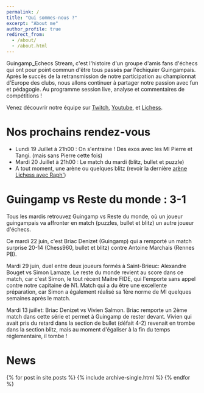 ```yaml
---
permalink: /
title: "Qui sommes-nous ?"
excerpt: "About me"
author_profile: true
redirect_from: 
  - /about/
  - /about.html
---
```


Guingamp_Echecs Stream, c'est l'histoire d'un groupe d'amis fans d'échecs qui ont pour point commun d'être tous passés par l'échiquier Guingampais. Après le succès de la retransmission de notre participation au championnat d'Europe des clubs, nous allons continuer à partager notre passion avec fun et pédagogie. Au programme session live, analyse et commentaires de compétitions !

Venez découvrir notre équipe sur [Twitch](https://www.twitch.tv/guingamp_echecs), [Youtube](https://www.youtube.com/channel/UCDa-Z-OF7U1xfGy3s835AxQ), et [Lichess](https://lichess.org/@/guingamp-echecs).

Nos prochains rendez-vous
======
  * Lundi 19 Juillet à 21h00 : On s'entraine ! Des exos avec les MI Pierre et Tangi. (mais sans Pierre cette fois)
  * Mardi 20 Juillet à 21h00 : Le match du mardi (blitz, bullet et puzzle)
  * A tout moment, une arène ou quelques blitz (revoir la dernière [arène Lichess avec Raph'](https://www.twitch.tv/videos/1079596923))

<!--
<img src="../images/S1juin.png" width="370"> <img src="../images/S2juin.png" width="370">
-->

Guingamp vs Reste du monde : 3-1
======
Tous les mardis retrouvez Guingamp vs Reste du monde, où un joueur guingampais va affronter en match (puzzles, bullet et blitz) un autre joueur d'échecs.

Ce mardi 22 juin, c'est Briac Denizet (Guingamp) qui a remporté un match surprise 20-14 (Chess960, bullet et blitz) contre Antoine Marchais (Rennes PB).

Mardi 29 juin, duel entre deux joueurs formés à Saint-Brieuc: Alexandre Bouget vs Simon Lamaze. Le reste du monde revient au score dans ce match, car c'est Simon, le tout récent Maitre FIDE, qui l'emporte sans appel contre notre capitaine de N1. Match qui a du être une excellente préparation, car Simon a également réalisé sa 1ère norme de MI quelques semaines après le match.

Mardi 13 juillet: Briac Denizet vs Vivien Salmon. Briac remporte un 2ème match dans cette série et permet à Guingamp de rester devant. Vivien qui avait pris du retard dans la section de bullet (défait 4-2) revenait en trombe dans la section blitz, mais au moment d'égaliser à la fin du temps réglementaire, il tombe !

News
======
{% for post in site.posts %}
  {% include archive-single.html %}
{% endfor %}

